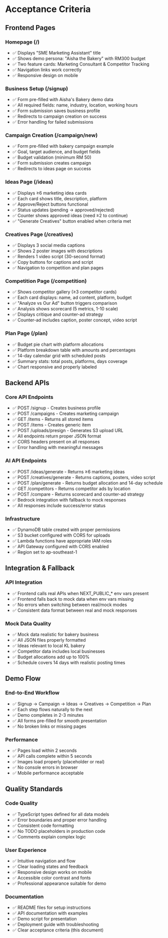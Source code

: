 # Acceptance Criteria

## Frontend Pages

### Homepage (/)
- ✅ Displays "SME Marketing Assistant" title
- ✅ Shows demo persona: "Aisha the Bakery" with RM300 budget
- ✅ Two feature cards: Marketing Consultant & Competitor Tracking
- ✅ Navigation links work correctly
- ✅ Responsive design on mobile

### Business Setup (/signup)
- ✅ Form pre-filled with Aisha's Bakery demo data
- ✅ All required fields: name, industry, location, working hours
- ✅ Form submission saves business profile
- ✅ Redirects to campaign creation on success
- ✅ Error handling for failed submissions

### Campaign Creation (/campaign/new)
- ✅ Form pre-filled with bakery campaign example
- ✅ Goal, target audience, and budget fields
- ✅ Budget validation (minimum RM 50)
- ✅ Form submission creates campaign
- ✅ Redirects to ideas page on success

### Ideas Page (/ideas)
- ✅ Displays ≥6 marketing idea cards
- ✅ Each card shows title, description, platform
- ✅ Approve/Reject buttons functional
- ✅ Status updates (pending → approved/rejected)
- ✅ Counter shows approved ideas (need ≥2 to continue)
- ✅ "Generate Creatives" button enabled when criteria met

### Creatives Page (/creatives)
- ✅ Displays 3 social media captions
- ✅ Shows 2 poster images with descriptions
- ✅ Renders 1 video script (30-second format)
- ✅ Copy buttons for captions and script
- ✅ Navigation to competition and plan pages

### Competition Page (/competition)
- ✅ Shows competitor gallery (≥3 competitor cards)
- ✅ Each card displays: name, ad content, platform, budget
- ✅ "Analyze vs Our Ad" button triggers comparison
- ✅ Analysis shows scorecard (5 metrics, 1-10 scale)
- ✅ Displays critique and counter-ad strategy
- ✅ Counter-ad includes caption, poster concept, video script

### Plan Page (/plan)
- ✅ Budget pie chart with platform allocations
- ✅ Platform breakdown table with amounts and percentages
- ✅ 14-day calendar grid with scheduled posts
- ✅ Summary stats: total posts, platforms, days coverage
- ✅ Chart responsive and properly labeled

## Backend APIs

### Core API Endpoints
- ✅ POST /signup - Creates business profile
- ✅ POST /campaigns - Creates marketing campaign
- ✅ GET /items - Returns all stored items
- ✅ POST /items - Creates generic item
- ✅ POST /uploads/presign - Generates S3 upload URL
- ✅ All endpoints return proper JSON format
- ✅ CORS headers present on all responses
- ✅ Error handling with meaningful messages

### AI API Endpoints
- ✅ POST /ideas/generate - Returns ≥6 marketing ideas
- ✅ POST /creatives/generate - Returns captions, posters, video script
- ✅ POST /plan/generate - Returns budget allocation and 14-day schedule
- ✅ GET /competitors - Returns competitor ads by location
- ✅ POST /compare - Returns scorecard and counter-ad strategy
- ✅ Bedrock integration with fallback to mock responses
- ✅ All responses include success/error status

### Infrastructure
- ✅ DynamoDB table created with proper permissions
- ✅ S3 bucket configured with CORS for uploads
- ✅ Lambda functions have appropriate IAM roles
- ✅ API Gateway configured with CORS enabled
- ✅ Region set to ap-southeast-1

## Integration & Fallback

### API Integration
- ✅ Frontend calls real APIs when NEXT_PUBLIC_* env vars present
- ✅ Frontend falls back to mock data when env vars missing
- ✅ No errors when switching between real/mock modes
- ✅ Consistent data format between real and mock responses

### Mock Data Quality
- ✅ Mock data realistic for bakery business
- ✅ All JSON files properly formatted
- ✅ Ideas relevant to local KL bakery
- ✅ Competitor data includes local businesses
- ✅ Budget allocations add up to 100%
- ✅ Schedule covers 14 days with realistic posting times

## Demo Flow

### End-to-End Workflow
- ✅ Signup → Campaign → Ideas → Creatives → Competition → Plan
- ✅ Each step flows naturally to the next
- ✅ Demo completes in 2-3 minutes
- ✅ All forms pre-filled for smooth presentation
- ✅ No broken links or missing pages

### Performance
- ✅ Pages load within 2 seconds
- ✅ API calls complete within 5 seconds
- ✅ Images load properly (placeholder or real)
- ✅ No console errors in browser
- ✅ Mobile performance acceptable

## Quality Standards

### Code Quality
- ✅ TypeScript types defined for all data models
- ✅ Error boundaries and proper error handling
- ✅ Consistent code formatting
- ✅ No TODO placeholders in production code
- ✅ Comments explain complex logic

### User Experience
- ✅ Intuitive navigation and flow
- ✅ Clear loading states and feedback
- ✅ Responsive design works on mobile
- ✅ Accessible color contrast and fonts
- ✅ Professional appearance suitable for demo

### Documentation
- ✅ README files for setup instructions
- ✅ API documentation with examples
- ✅ Demo script for presentation
- ✅ Deployment guide with troubleshooting
- ✅ Clear acceptance criteria (this document)
